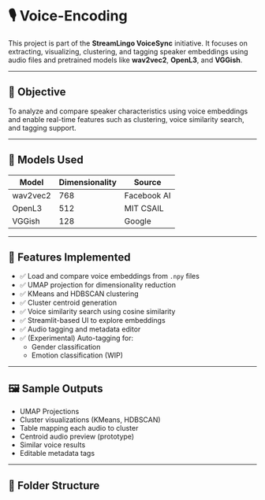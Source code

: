 # 🎙️ Voice-Encoding

This project is part of the **StreamLingo VoiceSync** initiative. It focuses on extracting, visualizing, clustering, and tagging speaker embeddings using audio files and pretrained models like **wav2vec2**, **OpenL3**, and **VGGish**.

---

## 📌 Objective

To analyze and compare speaker characteristics using voice embeddings and enable real-time features such as clustering, voice similarity search, and tagging support.

---

## 🧠 Models Used

| Model     | Dimensionality | Source       |
|-----------|----------------|--------------|
| wav2vec2  | 768            | Facebook AI  |
| OpenL3    | 512            | MIT CSAIL    |
| VGGish    | 128            | Google       |

---

## 🚀 Features Implemented

- ✅ Load and compare voice embeddings from `.npy` files  
- ✅ UMAP projection for dimensionality reduction  
- ✅ KMeans and HDBSCAN clustering  
- ✅ Cluster centroid generation  
- ✅ Voice similarity search using cosine similarity  
- ✅ Streamlit-based UI to explore embeddings  
- ✅ Audio tagging and metadata editor  
- ✅ (Experimental) Auto-tagging for:
  - Gender classification
  - Emotion classification (WIP)

---

## 🖼 Sample Outputs

- UMAP Projections  
- Cluster visualizations (KMeans, HDBSCAN)  
- Table mapping each audio to cluster  
- Centroid audio preview (prototype)  
- Similar voice results  
- Editable metadata tags

---

## 🧭 Folder Structure

